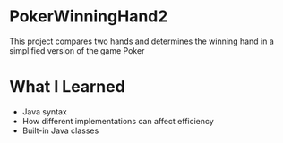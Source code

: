 # PokerWinningHand2
This project compares two hands and determines the winning hand in a simplified version of the game Poker

# What I Learned
- Java syntax
- How different implementations can affect efficiency
- Built-in Java classes
